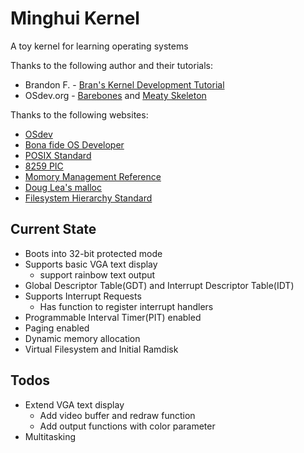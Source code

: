 # Minghui Kernel
A toy kernel for learning operating systems

Thanks to the following author and their tutorials:
* Brandon F. - [Bran's Kernel Development Tutorial](http://www.osdever.net/tutorials/view/brans-kernel-development-tutorial)
* OSdev.org - [Barebones](http://wiki.osdev.org/Bare_Bones) and [Meaty Skeleton](http://wiki.osdev.org/Meaty_Skeleton)

Thanks to the following websites:
* [OSdev](http://wiki.osdev.org)
* [Bona fide OS Developer](http://www.osdever.net)
* [POSIX Standard](http://pubs.opengroup.org/onlinepubs/009695399/toc.htm)
* [8259 PIC](http://stanislavs.org/helppc/8259.html)
* [Momory Management Reference](http://www.memorymanagement.org)
* [Doug Lea's malloc](http://g.oswego.edu/dl/html/malloc.html)
* [Filesystem Hierarchy Standard](http://www.pathname.com/fhs/pub/fhs-2.3.html)

## Current State
* Boots into 32-bit protected mode
* Supports basic VGA text display
	- support rainbow text output
* Global Descriptor Table(GDT) and Interrupt Descriptor Table(IDT)
* Supports Interrupt Requests
	- Has function to register interrupt handlers
* Programmable Interval Timer(PIT) enabled
* Paging enabled
* Dynamic memory allocation
* Virtual Filesystem and Initial Ramdisk

## Todos
* Extend VGA text display
	- Add video buffer and redraw function
	- Add output functions with color parameter
* Multitasking
